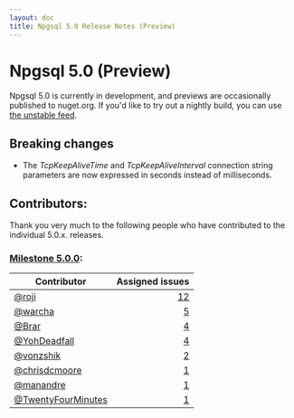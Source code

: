 ```yaml
---
layout: doc
title: Npgsql 5.0 Release Notes (Preview)
---
```


# Npgsql 5.0 (Preview)

Npgsql 5.0 is currently in development, and previews are occasionally published to nuget.org. If you'd like to try out a nightly build, you can use [the unstable feed](http://www.npgsql.org/doc/installation.html#unstable-packages).

## Breaking changes

* The *TcpKeepAliveTime* and *TcpKeepAliveInterval* connection string parameters are now expressed in seconds instead of milliseconds.

## Contributors:

Thank you very much to the following people who have contributed to the individual 5.0.x. releases.

### [Milestone 5.0.0](https://github.com/npgsql/npgsql/issues?q=is%3Aissue+milestone%3A5.0.0):

| Contributor                                                                        | Assigned issues                                                                                                         |
| ---------------------------------------------------------------------------------- | -----------------------------------------------------------------------------------------------------------------------:|
| [@roji](https://github.com/roji)                                                   |                  [12](https://github.com/npgsql/npgsql/issues?q=is%3Aissue+milestone%3A5.0.0+is%3Aclosed+assignee%3Aroji) |
| [@warcha](https://github.com/warcha)                                               |                 [5](https://github.com/npgsql/npgsql/issues?q=is%3Aissue+milestone%3A5.0.0+is%3Aclosed+assignee%3Awarcha) |
| [@Brar](https://github.com/Brar)                                                   |                   [4](https://github.com/npgsql/npgsql/issues?q=is%3Aissue+milestone%3A5.0.0+is%3Aclosed+assignee%3ABrar) |
| [@YohDeadfall](https://github.com/YohDeadfall)                                     |            [4](https://github.com/npgsql/npgsql/issues?q=is%3Aissue+milestone%3A5.0.0+is%3Aclosed+assignee%3AYohDeadfall) |
| [@vonzshik](https://github.com/vonzshik)                                           |               [2](https://github.com/npgsql/npgsql/issues?q=is%3Aissue+milestone%3A5.0.0+is%3Aclosed+assignee%3Avonzshik) |
| [@chrisdcmoore](https://github.com/chrisdcmoore)                                   |           [1](https://github.com/npgsql/npgsql/issues?q=is%3Aissue+milestone%3A5.0.0+is%3Aclosed+assignee%3Achrisdcmoore) |
| [@manandre](https://github.com/manandre)                                           |               [1](https://github.com/npgsql/npgsql/issues?q=is%3Aissue+milestone%3A5.0.0+is%3Aclosed+assignee%3Amanandre) |
| [@TwentyFourMinutes](https://github.com/TwentyFourMinutes)                         |      [1](https://github.com/npgsql/npgsql/issues?q=is%3Aissue+milestone%3A5.0.0+is%3Aclosed+assignee%3ATwentyFourMinutes) |

